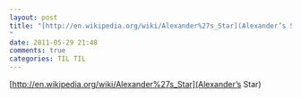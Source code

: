```yaml
---
layout: post
title: "[http://en.wikipedia.org/wiki/Alexander%27s_Star](Alexander’s Star)
"
date: 2011-05-29 21:48
comments: true
categories: TIL TIL
---
```

[http://en.wikipedia.org/wiki/Alexander%27s_Star](Alexander’s Star)

